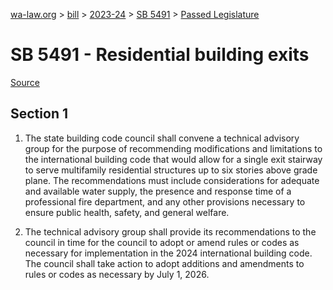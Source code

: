 [wa-law.org](/) > [bill](/bill/) > [2023-24](/bill/2023-24/) > [SB 5491](/bill/2023-24/sb/5491/) > [Passed Legislature](/bill/2023-24/sb/5491/S.PL/)

# SB 5491 - Residential building exits

[Source](http://lawfilesext.leg.wa.gov/biennium/2023-24/Pdf/Bills/Senate%20Passed%20Legislature/5491-S.PL.pdf)

## Section 1
1. The state building code council shall convene a technical advisory group for the purpose of recommending modifications and limitations to the international building code that would allow for a single exit stairway to serve multifamily residential structures up to six stories above grade plane. The recommendations must include considerations for adequate and available water supply, the presence and response time of a professional fire department, and any other provisions necessary to ensure public health, safety, and general welfare.

2. The technical advisory group shall provide its recommendations to the council in time for the council to adopt or amend rules or codes as necessary for implementation in the 2024 international building code. The council shall take action to adopt additions and amendments to rules or codes as necessary by July 1, 2026.
